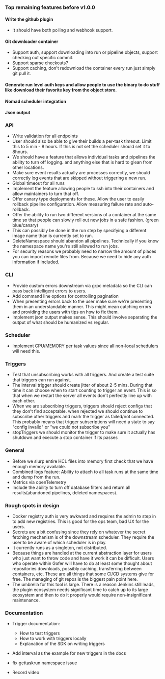 ### Top remaining features before v1.0.0

#### Write the github plugin

- It should have both polling and webhook support.

#### Git downloader container

- Support auth, support downloading into run or pipeline objects, support checking out specific commit.
- Support sparse checkouts?
- Support caching, don't redownload the container every run just simply git pull it.

#### Generate run level auth keys and allow people to use the binary to do stuff like download their favorite key from the object store.

#### Nomad scheduler integration

#### Json output

### API

- Write validation for all endpoints
- User should also be able to give their builds a per-task timeout. Limit this to 5 min - 8 hours. If this is not set the scheduler should set it to 8hours.
- We should have a feature that allows individual tasks and pipelines the ability to turn off logging.
  and anything else that is hard to glean from other locations.
- Make sure event results actually are processes correctly, we should correctly log events that are skipped without
  triggering a new run.
- Global timeout for all runs
- Implement the feature allowing people to ssh into their containers and allow maintainers to turn that off.
- Offer canary type deployments for these. Allow the user to easily rollback pipeline configuration. Allow measuring failure rate and auto-rollback.
- Offer the ability to run two different versions of a container at the same time so that people can slowly roll out new jobs in a safe fashion. (green blue/canary)
- This can possibly be done in the run step by specifying a different image name than is currently set to run.
- DeleteNamespace should abandon all pipelines. Technically if you know the namespace name you're still allowed to run jobs.
- For security reasons we probably need to narrow the amount of places you can import remote files from. Because we need to hide any auth information if included.

### CLI

- Provide custom errors downstream via grpc metadata so the CLI can pass back intelligent errors to users.
- Add command line options for controlling pagination
- When presenting errors back to the user make sure we're presenting them in an understandable manner. This might mean catching errors and providing the users with tips on how to fix them.
- Implement json output makes sense. This should involve separating the output of what should be humanized vs regular.

### Scheduler

- Implement CPU/MEMORY per task values since all non-local schedulers will need this.

### Triggers

- Test that unsubscribing works with all triggers. And create a test suite that triggers can run against.
- The interval trigger should create jitter of about 2-5 mins. During that time it can choose when to start counting to trigger an event. This is so that when we restart the server all events don't perfectly line up with each other.
- When we are subscribing triggers, triggers should reject configs that they don't find acceptable. when rejected
  we should continue to subscribe other triggers and mark the trigger as failed/not connected. This probably
  means that trigger subscriptions will need a state to say "config invalid" or "we could not subscribe you"
- stopTriggers we should monitor the trigger to make sure it actually has shutdown and execute a stop container if its passes

### General

- Before we slurp entire HCL files into memory first check that we have enough memory available.
- Combined logs feature: Ability to attach to all task runs at the same time and dump from the run.
- Metrics via openTelemetry
- Include the ability to turn off database filters and return all results(abandoned pipelines, deleted namespaces).

### Rough spots in design

- Docker registry auth is very awkward and requires the admin to step in to add new registries. This is good for the ops team, bad UX for the users.
- Secrets are a bit confusing since they rely on whatever the secret fetching mechanism is of the downstream scheduler. They require the user to be aware of which scheduler is in play.
- It currently runs as a singleton, not distributed.
- Because things are handled at the current abstraction layer for users who just want to throw code and have it work it can be difficult. Users who operate within Gofer will have to do at least some thought about repositories downloads, possibly caching, transferring between containers, etc. These are all things that some CI/CD systems give for free. The managing of git repos is the biggest pain point here.
- The umbrella for this tool is large. There is a reason Jenkins still leads, the plugin ecosystem needs significant time to catch up to its large ecosystem and then to do it properly would require non-insignificant maintenance.

### Documentation

- Trigger documentation:
  - How to test triggers
  - How to work with triggers locally
  - Explanation of the SDK on writing triggers
- Add interval as the example for new triggers in the docs

- fix gettaskrun namespace issue
- Record video
